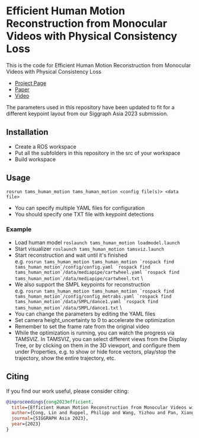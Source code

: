 # Efficient Human Motion Reconstruction from Monocular Videos with Physical Consistency Loss

This is the code for Efficient Human Motion Reconstruction from Monocular Videos with Physical Consistency Loss

 * [Project Page](https://hitlyn.github.io/EHMR/)
 * [Paper](https://dl.acm.org/doi/10.1145/3610548.3618169)
 * [Video](https://www.youtube.com/watch?v=XWgKF8hXung)


The parameters used in this repository have been updated to fit for a different keypoint layout from our Siggraph Asia 2023 submission.

## Installation
- Create a ROS workspace
- Put all the subfolders in this repository in the src of your workspace
- Build workspace

## Usage
`rosrun tams_human_motion tams_human_motion <config file(s)> <data file>`
- You can specify multiple YAML files for configuration
- You should specify one TXT file with keypoint detections

### Example
- Load human model `roslaunch tams_human_motion loadmodel.launch`
- Start visualizer `roslaunch tams_human_motion tamsviz.launch`
- Start reconstruction and wait until it's finished \
e.g. ```rosrun tams_human_motion tams_human_motion `rospack find tams_human_motion`/config/config.yaml `rospack find tams_human_motion`/data/mediapipe/cartwheel.yaml `rospack find tams_human_motion`/data/mediapipe/cartwheel.txt``` \
- We also support the SMPL keypoints for reconstruction \
e.g. ```rosrun tams_human_motion tams_human_motion `rospack find tams_human_motion`/config/config_metrabs.yaml `rospack find tams_human_motion`/data/SMPL/dance1.yaml `rospack find tams_human_motion`/data/SMPL/dance1.txt``` \
- You can change the parameters by editing the YAML files
- Set camera height_uncertainty to 0 to accelerate the optimization
- Remember to set the frame rate from the original video
- While the optimization is running, you can watch the progress via TAMSVIZ. In TAMSVIZ, you can select different views from the Display Tree, or by clicking on them in the 3D viewport, and configure them under Properties, e.g. to show or hide force vectors, play/stop the trajectory, show the entire trajectory, etc.


 
## Citing
If you find our work useful, please consider citing:
```BibTeX
@inproceedings{cong2023efficient,
  title={Efficient Human Motion Reconstruction from Monocular Videos with Physical Consistency Loss},
  author={Cong, Lin and Ruppel, Philipp and Wang, Yizhou and Pan, Xiang and Hendrich, Norman and Zhang, Jianwei},
  journal={SIGGRAPH Asia 2023},
  year={2023}
}
```
